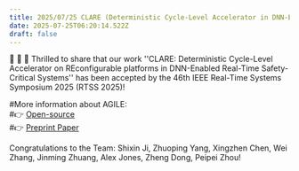 ```yaml
---
title: 2025/07/25 CLARE (Deterministic Cycle-Level Accelerator in DNN-Enabled Real-Time Safety-Critical Systems) Accepted at RTSS 2025! 
date: 2025-07-25T06:20:14.522Z
draft: false
---
```


📣 📣 📣 Thrilled to share that our work ''CLARE: Deterministic Cycle-Level Accelerator on REconfigurable
  platforms in DNN-Enabled Real-Time Safety-Critical Systems'' has been accepted by the 46th IEEE Real-Time Systems Symposium 2025 (RTSS 2025)! 

#More information about AGILE:  
#👉 [Open-source](https://github.com/arc-research-lab/Agile)  
#👉 [Preprint Paper](https://arxiv.org/abs/2504.19365)  

Congratulations to the Team: Shixin Ji, Zhuoping Yang, Xingzhen Chen, Wei Zhang, Jinming Zhuang, Alex Jones, Zheng Dong, Peipei Zhou!





